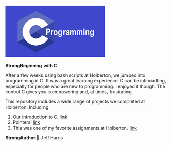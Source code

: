 ![alt text](https://github.com/JfHarris/holbertonschool-low_level_programming/blob/master/assets/c_logo.png?raw=true)

**Strong**__Beginning with C__

After a few weeks using bash scripts at Holberton, we jumped into programming in C. It was a great learning experience. C can be intimiadting, especially for people who are new to programming. I enjoyed it though. The control C gives you is empowering and, at times, frustrating.

This repository includes a wide range of projects we completed at Holberton.
Including:
1. Our introduction to C. [link](https://github.com/JfHarris/holbertonschool-low_level_programming/tree/master/0x00-hello_world "Hello, World")
2. Pointers! [link](https://github.com/JfHarris/holbertonschool-low_level_programming/tree/master/0x05-pointers_arrays_strings "Pointers")
3. This was one of my favorite assignments at Holberton. [link](https://github.com/JfHarris/holbertonschool-low_level_programming/tree/master/0x14-bit_manipulation "Bit manipulation")

**Strong**__Author__::pencil:
Jeff Harris